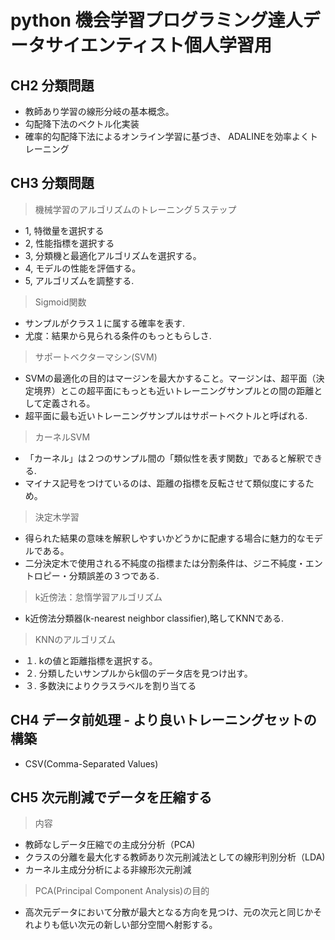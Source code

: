 # python 機会学習プログラミング達人データサイエンティスト個人学習用

## CH2 分類問題
- 教師あり学習の線形分岐の基本概念。
- 勾配降下法のベクトル化実装
- 確率的勾配降下法によるオンライン学習に基づき、 ADALINEを効率よくトレーニング

## CH3 分類問題
> 機械学習のアルゴリズムのトレーニング５ステップ
- 1, 特徴量を選択する
- 2, 性能指標を選択する
- 3, 分類機と最適化アルゴリズムを選択する。
- 4, モデルの性能を評価する。
- 5, アルゴリズムを調整する.

> Sigmoid関数
- サンプルがクラス１に属する確率を表す.
- 尤度：結果から見られる条件のもっともらしさ.

> サポートベクターマシン(SVM)
- SVMの最適化の目的はマージンを最大かすること。マージンは、超平面（決定境界）とこの超平面にもっとも近いトレーニングサンプルとの間の距離として定義される。
- 超平面に最も近いトレーニングサンプルはサポートベクトルと呼ばれる.
> カーネルSVM
- 「カーネル」は２つのサンプル間の「類似性を表す関数」であると解釈できる.
- マイナス記号をつけているのは、距離の指標を反転させて類似度にするため。
> 決定木学習
- 得られた結果の意味を解釈しやすいかどうかに配慮する場合に魅力的なモデルである。
- 二分決定木で使用される不純度の指標または分割条件は、ジニ不純度・エントロピー・分類誤差の３つである.
> k近傍法：怠惰学習アルゴリズム
- k近傍法分類器(k-nearest neighbor classifier),略してKNNである.
> KNNのアルゴリズム
- １. kの値と距離指標を選択する。
- ２. 分類したいサンプルからk個のデータ店を見つけ出す。
- ３. 多数決によりクラスラベルを割り当てる

## CH4 データ前処理 - より良いトレーニングセットの構築
- CSV(Comma-Separated Values)

## CH5 次元削減でデータを圧縮する
> 内容
- 教師なしデータ圧縮での主成分分析（PCA)
- クラスの分離を最大化する教師あり次元削減法としての線形判別分析（LDA)
- カーネル主成分分析による非線形次元削減
> PCA(Principal Component Analysis)の目的
- 高次元データにおいて分散が最大となる方向を見つけ、元の次元と同じかそれよりも低い次元の新しい部分空間へ射影する。

















